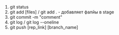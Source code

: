 1. git status
2. git add [files] / git add . - добавляет фалйы в stage
3. git commit -m "comment"
4. git log / git log --oneline
5. git push [rep_link] [branch_name]